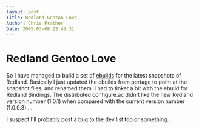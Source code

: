 ```yaml
---
layout: post
Title: Redland Gentoo Love  
Author: Chris Prather
Date: 2005-03-08 22:45:31
---
```


# Redland Gentoo Love
So I have managed to build a set of <a href="http://chris.prather.org/projects/redland-snapshot.tar.gz">ebuilds</a> for the latest snapshots of Redland. Basically I just updated the ebuilds from portage to point at the snapshot files, and renamed them. I had to tinker a bit with the ebuild for Redland Bindings. The distributed configure.ac didn't like the new Redland version number (1.0.1) when compared with the current version number (1.0.0.3) ...

I suspect I'll probably post a bug to the dev list too or something.
